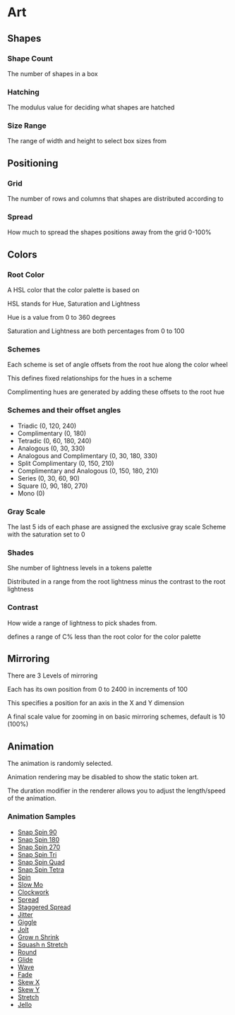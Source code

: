 # Art

## Shapes
### Shape Count
The number of shapes in a box

### Hatching
The modulus value for deciding what shapes are hatched

### Size Range
The range of width and height to select box sizes from

## Positioning
### Grid
The number of rows and columns that shapes are distributed according to

### Spread
How much to spread the shapes positions away from the grid 0-100%

## Colors
### Root Color
A HSL color that the color palette is based on

HSL stands for Hue, Saturation and Lightness

Hue is a value from 0 to 360 degrees

Saturation and Lightness are both percentages from 0 to 100 

### Schemes
Each scheme is set of angle offsets from the root hue along the color wheel

This defines fixed relationships for the hues in a scheme

Complimenting hues are generated by adding these offsets to the root hue

### Schemes and their offset angles
- Triadic (0, 120, 240)
- Complimentary (0, 180)
- Tetradic (0, 60, 180, 240)
- Analogous (0, 30, 330)
- Analogous and Complimentary (0, 30, 180, 330)
- Split Complimentary (0, 150, 210)
- Complimentary and Analogous (0, 150, 180, 210)
- Series (0, 30, 60, 90)
- Square (0, 90, 180, 270)
- Mono (0)

### Gray Scale
The last 5 ids of each phase are assigned the exclusive gray scale Scheme with the saturation set to 0

### Shades
She number of lightness levels in a tokens palette

Distributed in a range from the root lightness minus the contrast to the root lightness

### Contrast
How wide a range of lightness to pick shades from.

defines a range of C% less than the root color for the color palette

## Mirroring
There are 3 Levels of mirroring

Each has its own position from 0 to 2400 in increments of 100

This specifies a position for an axis in the X and Y dimension

A final scale value for zooming in on basic mirroring schemes, default is 10 (100%)

## Animation
The animation is randomly selected.

Animation rendering may be disabled to show the static token art.

The duration modifier in the renderer allows you to adjust the length/speed of the animation.

### Animation Samples
- [Snap Spin 90](./img/Anim-0.svg)
- [Snap Spin 180](./img/Anim-1.svg)
- [Snap Spin 270](./img/Anim-2.svg)
- [Snap Spin Tri](./img/Anim-3.svg)
- [Snap Spin Quad](./img/Anim-4.svg)
- [Snap Spin Tetra](./img/Anim-5.svg)
- [Spin](./img/Anim-6.svg)
- [Slow Mo](./img/Anim-7.svg)
- [Clockwork](./img/Anim-8.svg)
- [Spread](./img/Anim-9.svg)
- [Staggered Spread](./img/Anim-10.svg)
- [Jitter](./img/Anim-11.svg)
- [Giggle](./img/Anim-12.svg)
- [Jolt](./img/Anim-13.svg)
- [Grow n Shrink](./img/Anim-14.svg)
- [Squash n Stretch](./img/Anim-15.svg)
- [Round](./img/Anim-16.svg)
- [Glide](./img/Anim-17.svg)
- [Wave](./img/Anim-18.svg)
- [Fade](./img/Anim-19.svg)
- [Skew X](./img/Anim-20.svg)
- [Skew Y](./img/Anim-21.svg)
- [Stretch](./img/Anim-22.svg)
- [Jello](./img/Anim-23.svg)